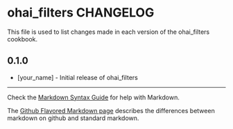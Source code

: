 # ohai_filters CHANGELOG

This file is used to list changes made in each version of the ohai_filters cookbook.

## 0.1.0
- [your_name] - Initial release of ohai_filters

- - -
Check the [Markdown Syntax Guide](http://daringfireball.net/projects/markdown/syntax) for help with Markdown.

The [Github Flavored Markdown page](http://github.github.com/github-flavored-markdown/) describes the differences between markdown on github and standard markdown.
